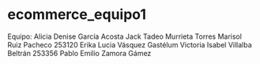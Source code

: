 # ecommerce_equipo1
Equipo: 
Alicia Denise García Acosta
Jack Tadeo Murrieta Torres
Marisol Ruiz Pacheco 253120
Erika Lucia Vásquez Gastélum
Victoria Isabel Villalba Beltrán 253356
Pablo Emilio Zamora Gámez
